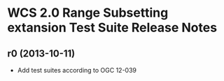 # WCS 2.0 Range Subsetting extansion Test Suite Release Notes

## r0 (2013-10-11)

- Add test suites according to OGC 12-039


